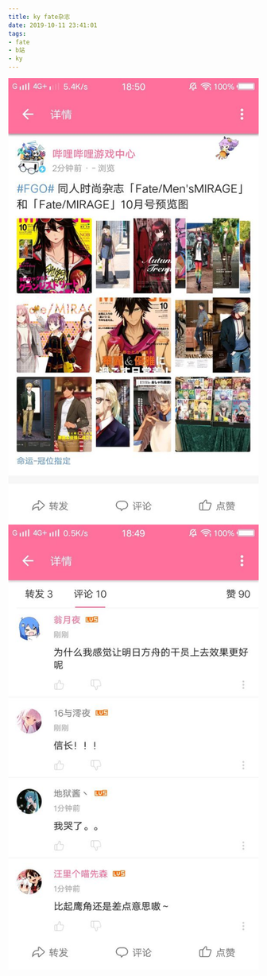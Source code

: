```yaml
---
title: ky fate杂志
date: 2019-10-11 23:41:01
tags:
- fate
- b站
- ky
---
```

![](2019-10-11-23-40/01.jpg)
![](2019-10-11-23-40/02.jpg)
